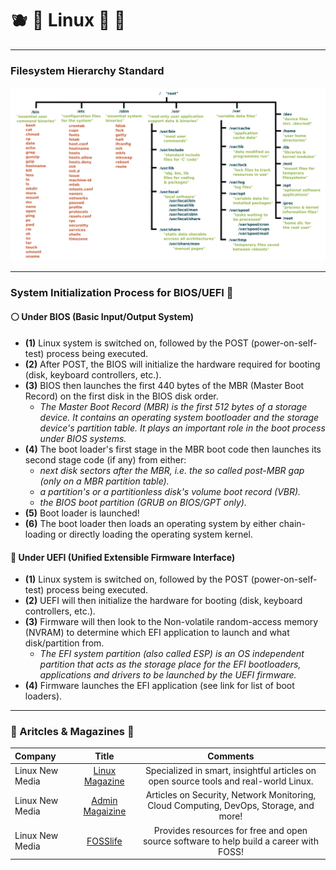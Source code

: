 # :blueberries: :penguin: Linux :kiwi_fruit: :strawberry:

<!-- File Structure -->
___
### Filesystem Hierarchy Standard
<div align="center"><img src="../../images/linux_structure.png"></div><hr/>

<!-- Boot Process -->
### System Initialization Process for BIOS/UEFI :vertical_traffic_light:

#### :white_circle: Under BIOS (Basic Input/Output System)
- **(1)** Linux system is switched on, followed by the POST (power-on-self-test) process being executed.
- **(2)** After POST, the BIOS will initialize the hardware required for booting (disk, keyboard controllers, etc.).
- **(3)** BIOS then launches the first 440 bytes of the MBR (Master Boot Record) on the first disk in the BIOS disk order.
  - *The Master Boot Record (MBR) is the first 512 bytes of a storage device. It contains an operating system bootloader and the storage device's partition table. It plays an important role in the boot process under BIOS systems.*
- **(4)** The boot loader's first stage in the MBR boot code then launches its second stage code (if any) from either:
  - *next disk sectors after the MBR, i.e. the so called post-MBR gap (only on a MBR partition table).*
  - *a partition's or a partitionless disk's volume boot record (VBR).*
  - *the BIOS boot partition (GRUB on BIOS/GPT only).*
- **(5)** Boot loader is launched!
- **(6)** The boot loader then loads an operating system by either chain-loading or directly loading the operating system kernel.

#### :large_blue_circle: Under UEFI (Unified Extensible Firmware Interface)
- **(1)** Linux system is switched on, followed by the POST (power-on-self-test) process being executed.
- **(2)** UEFI will then initialize the hardware for booting (disk, keyboard controllers, etc.).
- **(3)** Firmware will then look to the Non-volatile random-access memory (NVRAM) to determine which EFI application to launch and what disk/partition from.
  - *The EFI system partition (also called ESP) is an OS independent partition that acts as the storage place for the EFI bootloaders, applications and drivers to be launched by the UEFI firmware.*
- **(4)** Firmware launches the EFI application (see link for list of boot loaders).

<!-- Linux Websites for Reading -->
___
### :open_book: Aritcles & Magazines :open_book:
Company | Title | Comments
:------ |:------:|:--------:
Linux New Media | [Linux Magazine](https://www.linux-magazine.com) | Specialized in smart, insightful articles on open source tools and real-world Linux.
Linux New Media | [Admin Magaizine](https://www.admin-magazine.com/) | Articles on Security, Network Monitoring, Cloud Computing, DevOps, Storage, and more!
Linux New Media | [FOSSlife](https://www.fosslife.org/) | Provides resources for free and open source software to help build a career with FOSS!
